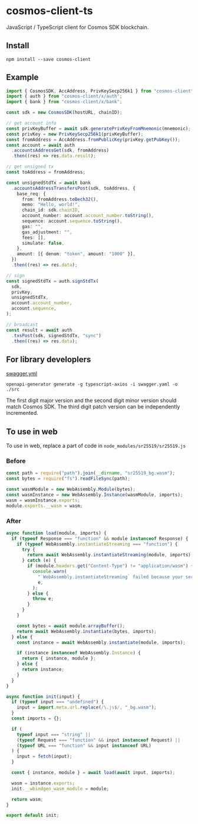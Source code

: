 # cosmos-client-ts

JavaScript / TypeScript client for Cosmos SDK blockchain.

## Install

```shell
npm install --save cosmos-client
```

## Example

```typescript
import { CosmosSDK, AccAddress, PrivKeySecp256k1 } from "cosmos-client";
import { auth } from "cosmos-client/x/auth";
import { bank } from "cosmos-client/x/bank";

const sdk = new CosmosSDK(hostURL, chainID);

// get account info
const privKeyBuffer = await sdk.generatePrivKeyFromMnemonic(mnemonic);
const privKey = new PrivKeySecp256k1(privKeyBuffer);
const fromAddress = AccAddress.fromPublicKey(privKey.getPubKey());
const account = await auth
  .accountsAddressGet(sdk, fromAddress)
  .then((res) => res.data.result);

// get unsigned tx
const toAddress = fromAddress;

const unsignedStdTx = await bank
  .accountsAddressTransfersPost(sdk, toAddress, {
    base_req: {
      from: fromAddress.toBech32(),
      memo: "Hello, world!",
      chain_id: sdk.chainID,
      account_number: account.account_number.toString(),
      sequence: account.sequence.toString(),
      gas: "",
      gas_adjustment: "",
      fees: [],
      simulate: false,
    },
    amount: [{ denom: "token", amount: "1000" }],
  })
  .then((res) => res.data);

// sign
const signedStdTx = auth.signStdTx(
  sdk,
  privKey,
  unsignedStdTx,
  account.account_number,
  account.sequence,
);

// broadcast
const result = await auth
  .txsPost(sdk, signedStdTx, "sync")
  .then((res) => res.data);
```

## For library developlers

[swagger.yml](https://github.com/cosmos/cosmos-sdk/blob/master/client/lcd/swagger-ui/swagger.yaml)

```shell
openapi-generator generate -g typescript-axios -i swagger.yaml -o ./src
```

The first digit major version and the second digit minor version should match Cosmos SDK.
The third digit patch version can be independently incremented.

## To use in web

To use in web, replace a part of code in `node_modules/sr25519/sr25519.js`

### Before

```js
const path = require("path").join(__dirname, "sr25519_bg.wasm");
const bytes = require("fs").readFileSync(path);

const wasmModule = new WebAssembly.Module(bytes);
const wasmInstance = new WebAssembly.Instance(wasmModule, imports);
wasm = wasmInstance.exports;
module.exports.__wasm = wasm;
```

### After

```js
async function load(module, imports) {
  if (typeof Response === "function" && module instanceof Response) {
    if (typeof WebAssembly.instantiateStreaming === "function") {
      try {
        return await WebAssembly.instantiateStreaming(module, imports);
      } catch (e) {
        if (module.headers.get("Content-Type") != "application/wasm") {
          console.warn(
            "`WebAssembly.instantiateStreaming` failed because your server does not serve wasm with `application/wasm` MIME type. Falling back to `WebAssembly.instantiate` which is slower. Original error:\n",
            e,
          );
        } else {
          throw e;
        }
      }
    }

    const bytes = await module.arrayBuffer();
    return await WebAssembly.instantiate(bytes, imports);
  } else {
    const instance = await WebAssembly.instantiate(module, imports);

    if (instance instanceof WebAssembly.Instance) {
      return { instance, module };
    } else {
      return instance;
    }
  }
}

async function init(input) {
  if (typeof input === "undefined") {
    input = import.meta.url.replace(/\.js$/, "_bg.wasm");
  }
  const imports = {};

  if (
    typeof input === "string" ||
    (typeof Request === "function" && input instanceof Request) ||
    (typeof URL === "function" && input instanceof URL)
  ) {
    input = fetch(input);
  }

  const { instance, module } = await load(await input, imports);

  wasm = instance.exports;
  init.__wbindgen_wasm_module = module;

  return wasm;
}

export default init;
```
